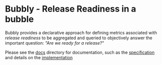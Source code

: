 # Bubbly - Release Readiness in a bubble

Bubbly provides a declarative approach for defining metrics associated with *release readiness* to be aggregated and queried to objectively answer the important question: *"Are we ready for a release?"*

Please see the [docs](./docs) directory for documentation, such as the [specification](./docs/SPECIFICATION.md) and details on the [implementation](docs/IMPLEMENTATION.md)
